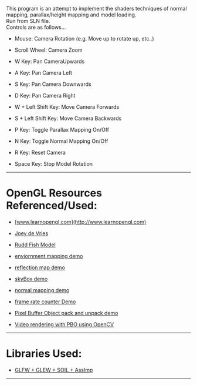 
This program is an attempt to implement the shaders techniques of normal mapping, parallax/height mapping and model loading. <br>
Run from SLN file.
<br>
Controls are as follows... 
- Mouse: Camera Rotation (e.g. Move up to rotate up, etc..) 
- Scroll Wheel: Camera Zoom 

- W Key: Pan CameraUpwards 
- A Key: Pan Camera Left 
- S Key: Pan Camera Downwards 
- D Key: Pan Camera Right 

- W + Left Shift Key: Move Camera Forwards 
- S + Left Shift Key: Move Camera Backwards 

- P Key: Toggle Parallax Mapping On/Off 
- N Key: Toggle Normal Mapping On/Off 

- R Key: Reset Camera 
- Space Key: Stop Model Rotation

----------------------------------------------------

# OpenGL Resources Referenced/Used:
- [www.learnopengl.com](http://www.learnopengl.com)
- [Joey de Vries](http://joeydevries.com/#home)
- [Rudd Fish Model](https://www.turbosquid.com/3d-models/free-obj-model-fish-rudd/603242)

- [enviornment mapping demo](https://github.com/wangdingqiao/noteForOpenGL/blob/master/environmentMapping/reflection-sphere.png)
- [reflection map demo](https://github.com/wangdingqiao/noteForOpenGL/blob/master/environmentMapping/reflectionMap-combine.png)
- [skyBox demo](https://github.com/wangdingqiao/noteForOpenGL/blob/master/skyBox/skybox2.png)
- [normal mapping demo](https://github.com/wangdingqiao/noteForOpenGL/blob/master/advancedLighting/normalMapping/compare-model.png)
- [frame rate counter Demo](https://github.com/wangdingqiao/noteForOpenGL/blob/master/textRendering/fps.png)
- [Pixel Buffer Object pack and unpack demo](https://github.com/wangdingqiao/noteForOpenGL/blob/master/PBO/PBO-unpack/PBO-2.png)
- [Video rendering with PBO using OpenCV](https://github.com/wangdingqiao/noteForOpenGL/blob/master/videoRendering/render-video.png)

----------------------------------------------------

# Libraries Used:
- [GLFW + GLEW + SOIL + AssImp](https://github.com/wangdingqiao/noteForOpenGL/tree/master/libraries)

----------------------------------------------------



